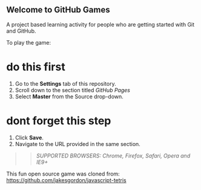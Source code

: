 ## Welcome to GitHub Games

A project based learning activity for people who are getting started with Git and GitHub.

To play the game:
# do this first
1. Go to the **Settings** tab of this repository.
1. Scroll down to the section titled _GitHub Pages_
1. Select **Master** from the Source drop-down.
# dont forget this step
1. Click **Save**.
1. Navigate to the URL provided in the same section.

>> _*SUPPORTED BROWSERS*: Chrome, Firefox, Safari, Opera and IE9+_

This fun open source game was cloned from: https://github.com/jakesgordon/javascript-tetris
